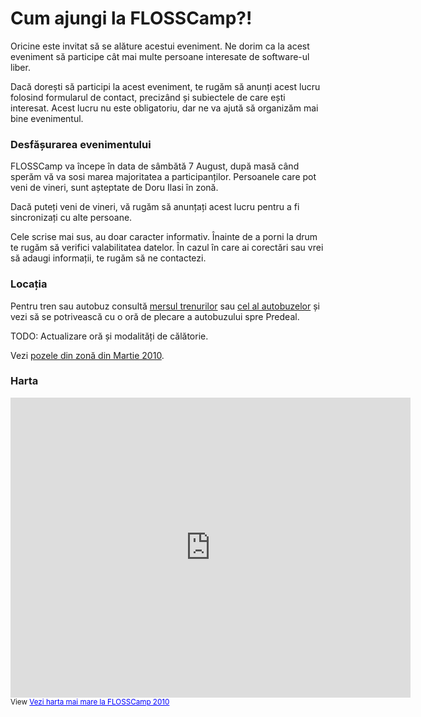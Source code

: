 Cum ajungi la FLOSSCamp?!
=========================

Oricine este invitat să se alăture acestui eveniment. Ne dorim ca la acest eveniment să participe cât mai multe persoane interesate de software-ul liber.

Dacă dorești să participi la acest eveniment, te rugăm să anunți acest lucru folosind formularul de contact, precizând și subiectele de care ești interesat. Acest lucru nu este obligatoriu, dar ne va ajută să organizăm mai bine evenimentul.

### Desfășurarea evenimentului ###

FLOSSCamp va începe în data de sâmbătă 7 August, după masă când sperăm vă va sosi marea majoritatea a participanților. Persoanele care pot veni de vineri, sunt așteptate de Doru Ilasi în zonă.

Dacă puteți veni de vineri, vă rugăm să anunțați acest lucru pentru a fi sincronizați cu alte persoane.

Cele scrise mai sus, au doar caracter informativ. Înainte de a porni la drum te rugăm să verifici valabilitatea datelor. În cazul în care ai corectări sau vrei să adaugi informații, te rugăm să ne contactezi.

### Locația ###

Pentru tren sau autobuz consultă <a href="http://www.infofer.ro">mersul trenurilor</a> sau <a href="http://autogari.ro">cel al autobuzelor</a> și vezi să se potrivească cu o oră de plecare a autobuzului spre Predeal.

TODO: Actualizare oră și modalități de călătorie.

Vezi <a href="/2010/poze/index.php">pozele din zonă din Martie 2010</a>.

### Harta ###

<iframe width="640" height="480" frameborder="0" scrolling="no" marginheight="0" marginwidth="0" src="http://maps.google.com/maps/ms?ie=UTF8&amp;hl=en&amp;t=h&amp;msa=0&amp;msid=107968753725579228198.000486c70f3947e13b0ca&amp;ll=45.517414,25.568275&amp;spn=0.057735,0.109863&amp;z=13&amp;output=embed"></iframe><br /><small>View <a href="http://maps.google.com/maps/ms?ie=UTF8&amp;hl=en&amp;t=h&amp;msa=0&amp;msid=107968753725579228198.000486c70f3947e13b0ca&amp;ll=45.517414,25.568275&amp;spn=0.057735,0.109863&amp;z=13&amp;source=embed" style="color:#0000FF;text-align:left">Vezi harta mai mare la FLOSSCamp 2010</a></small>
